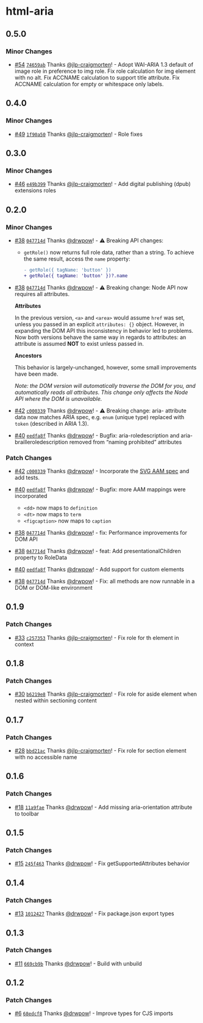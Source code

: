 # html-aria

## 0.5.0

### Minor Changes

- [#54](https://github.com/drwpow/html-aria/pull/54) [`74659ab`](https://github.com/drwpow/html-aria/commit/74659ab530d1a27727ba4598f598a9a97c2470a2) Thanks [@jlp-craigmorten](https://github.com/jlp-craigmorten)! - Adopt WAI-ARIA 1.3 default of image role in preference to img role.
  Fix role calculation for img element with no alt.
  Fix ACCNAME calculation to support title attribute.
  Fix ACCNAME calculation for empty or whitespace only labels.

## 0.4.0

### Minor Changes

- [#49](https://github.com/drwpow/html-aria/pull/49) [`1f90a50`](https://github.com/drwpow/html-aria/commit/1f90a50a1d5f213158792f510991d9c0f3cc3035) Thanks [@jlp-craigmorten](https://github.com/jlp-craigmorten)! - Role fixes

## 0.3.0

### Minor Changes

- [#46](https://github.com/drwpow/html-aria/pull/46) [`e49b399`](https://github.com/drwpow/html-aria/commit/e49b399fe29fdd0ef9f71df33879f2a406a4a83e) Thanks [@jlp-craigmorten](https://github.com/jlp-craigmorten)! - Add digital publishing (dpub) extensions roles

## 0.2.0

### Minor Changes

- [#38](https://github.com/drwpow/html-aria/pull/38) [`047714d`](https://github.com/drwpow/html-aria/commit/047714d6f1ca2b792927bf5a3a39c7425be8641a) Thanks [@drwpow](https://github.com/drwpow)! - ⚠️ Breaking API changes:

  - `getRole()` now returns full role data, rather than a string. To achieve the same result, access the `name` property:
    ```diff
    - getRole({ tagName: 'button' })
    + getRole({ tagName: 'button' })?.name
    ```

- [#38](https://github.com/drwpow/html-aria/pull/38) [`047714d`](https://github.com/drwpow/html-aria/commit/047714d6f1ca2b792927bf5a3a39c7425be8641a) Thanks [@drwpow](https://github.com/drwpow)! - ⚠️ Breaking change: Node API now requires all attributes.

  **Attributes**

  In the previous version, `<a>` and `<area>` would assume `href` was set, unless you passed in an explicit `attributes: {}` object. However, in expanding the DOM API this inconsistency in behavior led to problems. Now both versions behave the same way in regards to attributes: an attribute is assumed **NOT** to exist unless passed in.

  **Ancestors**

  This behavior is largely-unchanged, however, some small improvements have been made.

  _Note: the DOM version will automatically traverse the DOM for you, and automatically reads all attributes. This change only affects the Node API where the DOM is unavailable._

- [#42](https://github.com/drwpow/html-aria/pull/42) [`c000339`](https://github.com/drwpow/html-aria/commit/c0003399d88047b80b53cea357408cac499a68cd) Thanks [@drwpow](https://github.com/drwpow)! - ⚠️ Breaking change: aria- attribute data now matches ARIA spec, e.g. `enum` (unique type) replaced with `token` (described in ARIA 1.3).

- [#40](https://github.com/drwpow/html-aria/pull/40) [`eedfa8f`](https://github.com/drwpow/html-aria/commit/eedfa8f222ca0281ab1854fde1ac315bbf9dbaba) Thanks [@drwpow](https://github.com/drwpow)! - Bugfix: aria-roledescription and aria-brailleroledescription removed from “naming prohibited” attributes

### Patch Changes

- [#42](https://github.com/drwpow/html-aria/pull/42) [`c000339`](https://github.com/drwpow/html-aria/commit/c0003399d88047b80b53cea357408cac499a68cd) Thanks [@drwpow](https://github.com/drwpow)! - Incorporate the [SVG AAM spec](https://www.w3.org/TR/svg-aam-1.0) and add tests.

- [#40](https://github.com/drwpow/html-aria/pull/40) [`eedfa8f`](https://github.com/drwpow/html-aria/commit/eedfa8f222ca0281ab1854fde1ac315bbf9dbaba) Thanks [@drwpow](https://github.com/drwpow)! - Bugfix: more AAM mappings were incorporated

  - `<dd>` now maps to `definition`
  - `<dt>` now maps to `term`
  - `<figcaption>` now maps to `caption`

- [#38](https://github.com/drwpow/html-aria/pull/38) [`047714d`](https://github.com/drwpow/html-aria/commit/047714d6f1ca2b792927bf5a3a39c7425be8641a) Thanks [@drwpow](https://github.com/drwpow)! - fix: Performance improvements for DOM API

- [#38](https://github.com/drwpow/html-aria/pull/38) [`047714d`](https://github.com/drwpow/html-aria/commit/047714d6f1ca2b792927bf5a3a39c7425be8641a) Thanks [@drwpow](https://github.com/drwpow)! - feat: Add presentationalChildren property to RoleData

- [#40](https://github.com/drwpow/html-aria/pull/40) [`eedfa8f`](https://github.com/drwpow/html-aria/commit/eedfa8f222ca0281ab1854fde1ac315bbf9dbaba) Thanks [@drwpow](https://github.com/drwpow)! - Add support for custom elements

- [#38](https://github.com/drwpow/html-aria/pull/38) [`047714d`](https://github.com/drwpow/html-aria/commit/047714d6f1ca2b792927bf5a3a39c7425be8641a) Thanks [@drwpow](https://github.com/drwpow)! - Fix: all methods are now runnable in a DOM or DOM-like environment

## 0.1.9

### Patch Changes

- [#33](https://github.com/drwpow/html-aria/pull/33) [`c257353`](https://github.com/drwpow/html-aria/commit/c25735370dd5abdc72d46fb1cdab78f119dd835f) Thanks [@jlp-craigmorten](https://github.com/jlp-craigmorten)! - Fix role for th element in context

## 0.1.8

### Patch Changes

- [#30](https://github.com/drwpow/html-aria/pull/30) [`b6219e8`](https://github.com/drwpow/html-aria/commit/b6219e85d13f2f2eb74d066714e5fd11bc5f6b4e) Thanks [@jlp-craigmorten](https://github.com/jlp-craigmorten)! - Fix role for aside element when nested within sectioning content

## 0.1.7

### Patch Changes

- [#28](https://github.com/drwpow/html-aria/pull/28) [`bbd21ac`](https://github.com/drwpow/html-aria/commit/bbd21ac5174138008ad480484df552eb743a9213) Thanks [@jlp-craigmorten](https://github.com/jlp-craigmorten)! - Fix role for section element with no accessible name

## 0.1.6

### Patch Changes

- [#18](https://github.com/drwpow/html-aria/pull/18) [`11a9fae`](https://github.com/drwpow/html-aria/commit/11a9fae4d65280cd35cfb6a1b68abd50cee299e8) Thanks [@drwpow](https://github.com/drwpow)! - Add missing aria-orientation attribute to toolbar

## 0.1.5

### Patch Changes

- [#15](https://github.com/drwpow/html-aria/pull/15) [`245f463`](https://github.com/drwpow/html-aria/commit/245f463fe25b9176f0a56d3a468f9137151041a9) Thanks [@drwpow](https://github.com/drwpow)! - Fix getSupportedAttributes behavior

## 0.1.4

### Patch Changes

- [#13](https://github.com/drwpow/html-aria/pull/13) [`1012427`](https://github.com/drwpow/html-aria/commit/1012427a59c0ce9f189e0d323984084232cf3796) Thanks [@drwpow](https://github.com/drwpow)! - Fix package.json export types

## 0.1.3

### Patch Changes

- [#11](https://github.com/drwpow/html-aria/pull/11) [`669cb9b`](https://github.com/drwpow/html-aria/commit/669cb9b332b4cf335279f7c9b89afc09e2d8fd67) Thanks [@drwpow](https://github.com/drwpow)! - Build with unbuild

## 0.1.2

### Patch Changes

- [#6](https://github.com/drwpow/html-aria/pull/6) [`68edcf8`](https://github.com/drwpow/html-aria/commit/68edcf89df4d2a6c5595091194bf1b834f6f9db1) Thanks [@drwpow](https://github.com/drwpow)! - Improve types for CJS imports
